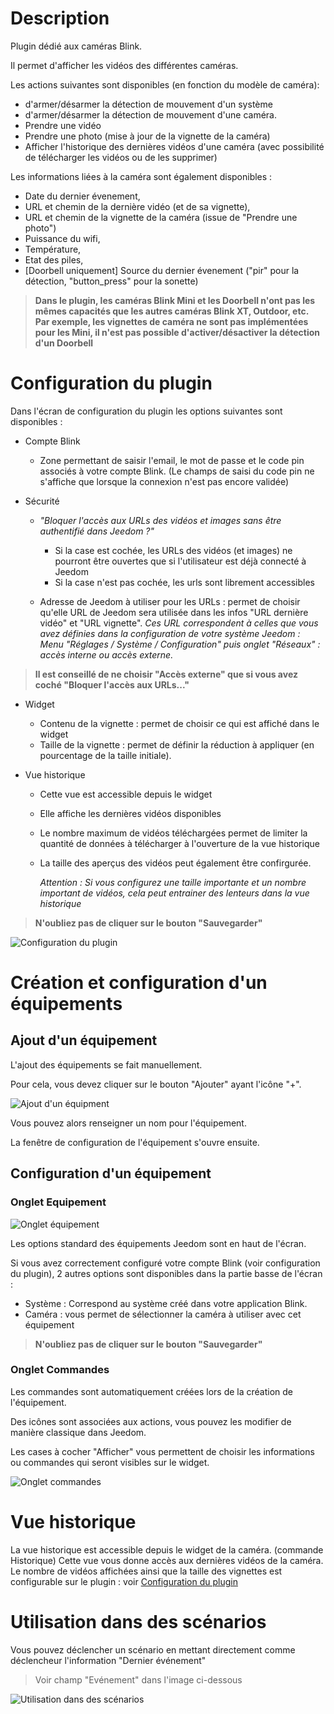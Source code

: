 # Description

Plugin dédié aux caméras Blink.

Il permet d'afficher les vidéos des différentes caméras.

Les actions suivantes sont disponibles (en fonction du modèle de caméra):
- d'armer/désarmer la détection de mouvement d'un système
- d'armer/désarmer la détection de mouvement d'une caméra.
- Prendre une vidéo
- Prendre une photo (mise à jour de la vignette de la caméra)
- Afficher l'historique des dernières vidéos d'une caméra (avec possibilité de télécharger les vidéos ou de les supprimer)

Les informations liées à la caméra sont également disponibles :
* Date du dernier évenement,
* URL et chemin de la dernière vidéo (et de sa vignette),
* URL et chemin de la vignette de la caméra (issue de "Prendre une photo")
* Puissance du wifi,
* Température,
* Etat des piles,
* [Doorbell uniquement] Source du dernier évenement ("pir" pour la détection, "button_press" pour la sonette)

>**Dans le plugin, les caméras Blink Mini et les Doorbell n'ont pas les mêmes capacités que les autres caméras Blink XT, Outdoor, etc.<br> Par exemple, les vignettes de caméra ne sont pas implémentées pour les Mini, il n'est pas possible d'activer/désactiver la détection d'un Doorbell**


# Configuration du plugin

Dans l'écran de configuration du plugin les options suivantes sont disponibles :

* Compte Blink
  + Zone permettant de saisir l'email, le mot de passe et le code pin associés à votre compte Blink. (Le champs de saisi du code pin ne s'affiche que lorsque la connexion n'est pas encore validée)

* Sécurité
  + _"Bloquer l'accès aux URLs des vidéos et images sans être authentifié dans Jeedom ?"_
    - Si la case est cochée, les URLs des vidéos (et images) ne pourront être ouvertes que si l'utilisateur est déjà connecté à Jeedom
    - Si la case n'est pas cochée, les urls sont librement accessibles

  + Adresse de Jeedom à utiliser pour les URLs : permet de choisir qu'elle URL de Jeedom sera utilisée dans les infos "URL dernière vidéo" et "URL vignette".
    *Ces URL correspondent à celles que vous avez définies dans la configuration de votre système Jeedom : Menu "Réglages / Système / Configuration" puis onglet "Réseaux" : accès interne ou accès externe.*

>**Il est conseillé de ne choisir "Accès externe" que si vous avez coché "Bloquer l'accès aux URLs..."**

* Widget
  + Contenu de la vignette : permet de choisir ce qui est affiché dans le widget
  + Taille de la vignette : permet de définir la réduction à appliquer (en pourcentage de la taille initiale).


* Vue historique
  + Cette vue est accessible depuis le widget
  + Elle affiche les dernières vidéos disponibles
  + Le nombre maximum de vidéos téléchargées permet de limiter la quantité de données à télécharger à l'ouverture de la vue historique
  + La taille des aperçus des vidéos peut également être confirgurée.

    *Attention : Si vous configurez une taille importante et un nombre important de vidéos, cela peut entrainer des lenteurs dans la vue historique*


>**N'oubliez pas de cliquer sur le bouton "Sauvegarder"**


![Configuration du plugin](..\assets\images\cfg_plugin.png "Configuraion du plugin")

# Création et configuration d'un équipements


## Ajout d'un équipement


L'ajout des équipements se fait manuellement.

Pour cela, vous devez cliquer sur le bouton "Ajouter" ayant l'icône "+".

![Ajout d'un équipment](..\assets\images\cfg_plugin_general.png "Ajout d'un équipment")

Vous pouvez alors renseigner un nom pour l'équipement.

La fenêtre de configuration de l'équipement s'ouvre ensuite.

## Configuration d'un équipement

### Onglet Equipement
![Onglet équipement](..\assets\images\cfg_equipment.png "Equipement")

Les options standard des équipements Jeedom sont en haut de l'écran.

Si vous avez correctement configuré votre compte Blink (voir configuration du plugin), 2 autres options sont disponibles dans la partie basse de l'écran :
- Système : Correspond au système créé dans votre application Blink.
- Caméra : vous permet de sélectionner la caméra à utiliser avec cet équipement


>**N'oubliez pas de cliquer sur le bouton "Sauvegarder"**


### Onglet Commandes

Les commandes sont automatiquement créées lors de la création de l'équipement.

Des icônes sont associées aux actions, vous pouvez les modifier de manière classique dans Jeedom.

Les cases à cocher "Afficher" vous permettent de choisir les informations ou commandes qui seront visibles sur le widget.

![Onglet commandes](..\assets\images\cfg_commands.png "Commandes")


Vue historique
===
La vue historique est accessible depuis le widget de la caméra. (commande Historique)
Cette vue vous donne accès aux dernières vidéos de la caméra.
Le nombre de vidéos affichées ainsi que la taille des vignettes est configurable sur le plugin : voir [Configuration du plugin](#-Configuration-du-plugin)

Utilisation dans des scénarios
===
Vous pouvez déclencher un scénario en mettant directement comme déclencheur l'information "Dernier événement"

> Voir champ "Evénement" dans l'image ci-dessous

![Utilisation dans des scénarios](..\assets\images\scenario.png "Utilisation dans des scénarios")